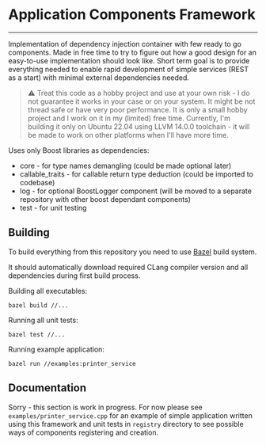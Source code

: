# Application Components Framework

---

Implementation of dependency injection container with few ready to go components. Made in free time to try to
figure out how a good design for an easy-to-use implementation should look like. Short term goal is to provide
everything needed to enable rapid development of simple services (REST as a start) with minimal external dependencies
needed.

> :warning: Treat this code as a hobby project and use at your own risk - I do not guarantee it works in your case
> or on your system. It might be not thread safe or have very poor performance. It is only a small hobby project and I
> work on it in my (limited) free time. Currently, I'm building it only on Ubuntu 22.04 using LLVM 14.0.0 toolchain - it
> will be made to work on other platforms when I'll have more time. 

Uses only Boost libraries as dependencies:
 - core - for type names demangling (could be made optional later)
 - callable_traits - for callable return type deduction (could be imported to codebase)
 - log - for optional BoostLogger component (will be moved to a separate repository with other boost dependant
components)
 - test - for unit testing

## Building

To build everything from this repository you need to use [Bazel](https://bazel.build/) build system.

It should automatically download required CLang compiler version and all dependencies during first build process.

Building all executables:

`bazel build //...`

Running all unit tests:

`bazel test //...`

Running example application:

`bazel run //examples:printer_service`

## Documentation

Sorry - this section is work in progress. For now please see `examples/printer_service.cpp` for an example of simple
application written using this framework and unit tests in `registry` directory to see possible ways of components
registering and creation. 